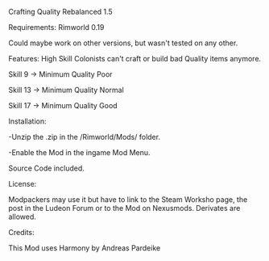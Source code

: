 Crafting Quality Rebalanced 1.5

Requirements:
Rimworld 0.19

Could maybe work on other versions, but wasn't tested on any other.

Features:
High Skill Colonists can't craft or build bad Quality items anymore.

Skill 9 -> Minimum Quality Poor

Skill 13 -> Minimum Quality Normal

Skill 17 -> Minimum Quality Good

Installation:

-Unzip the .zip in the /Rimworld/Mods/ folder.

-Enable the Mod in the ingame Mod Menu.

Source Code included.

License:

Modpackers may use it but have to link to the Steam Worksho page, the post in the Ludeon Forum or to the Mod on Nexusmods.
Derivates are allowed.

Credits:

This Mod uses Harmony by Andreas Pardeike
